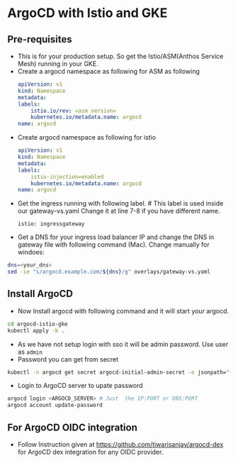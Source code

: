 # ArgoCD with Istio and GKE 

## Pre-requisites

- This is for your production setup. So get the Istio/ASM(Anthos Service Mesh) running in your GKE. 
- Create a argocd namespace as following for ASM as following 
    ```yaml
    apiVersion: v1
    kind: Namespace
    metadata:
    labels:
        istio.io/rev: <asm version>
        kubernetes.io/metadata.name: argocd
    name: argocd
    ```
- Create argocd namespace as following for istio
    ```yaml
    apiVersion: v1
    kind: Namespace
    metadata:
    labels:
        istio-injection=enabled
        kubernetes.io/metadata.name: argocd
    name: argocd
    ```
- Get the ingress running with following label. # This label is used inside our gateway-vs.yaml Change it at line 7-8 if you have different name.
    ```
    istio: ingressgateway 
    ```
- Get a DNS for your ingress load balancer IP and change the DNS in gateway file with following command (Mac). Change manually for windoes:
```bash
dns=<your_dns>
sed -ie "s/argocd.example.com/${dns}/g" overlays/gateway-vs.yaml
```

## Install ArgoCD

- Now Install argocd with following command and it will start your argocd. 
```bash
cd argocd-istio-gke
kubectl apply -k . 
```
- As we have not setup login with sso it will be admin password. Use user as `admin`
- Password you can get from secret 
```bash
kubectl -n argocd get secret argocd-initial-admin-secret -o jsonpath="{.data.password}" | base64 -d; echo 
```
- Login to ArgoCD server to upate password
```bash
argocd login <ARGOCD_SERVER> # Just  the IP:PORT or DNS:PORT
argocd account update-password
```

## For ArgoCD OIDC integration 
- Follow Instruction given at https://github.com/tiwarisanjay/argocd-dex for ArgoCD dex integration for any OIDC provider. 